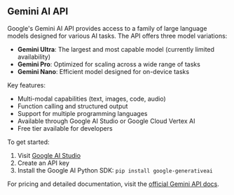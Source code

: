 ## Gemini AI API

Google's Gemini AI API provides access to a family of large language models designed for various AI tasks. The API offers three model variations:

- **Gemini Ultra**: The largest and most capable model (currently limited availability)
- **Gemini Pro**: Optimized for scaling across a wide range of tasks
- **Gemini Nano**: Efficient model designed for on-device tasks

Key features:
- Multi-modal capabilities (text, images, code, audio)
- Function calling and structured output
- Support for multiple programming languages
- Available through Google AI Studio or Google Cloud Vertex AI
- Free tier available for developers

To get started:
1. Visit [Google AI Studio](https://makersuite.google.com/app/apikey)
2. Create an API key
3. Install the Google AI Python SDK: `pip install google-generativeai`

For pricing and detailed documentation, visit the [official Gemini API docs](https://ai.google.dev/docs).
